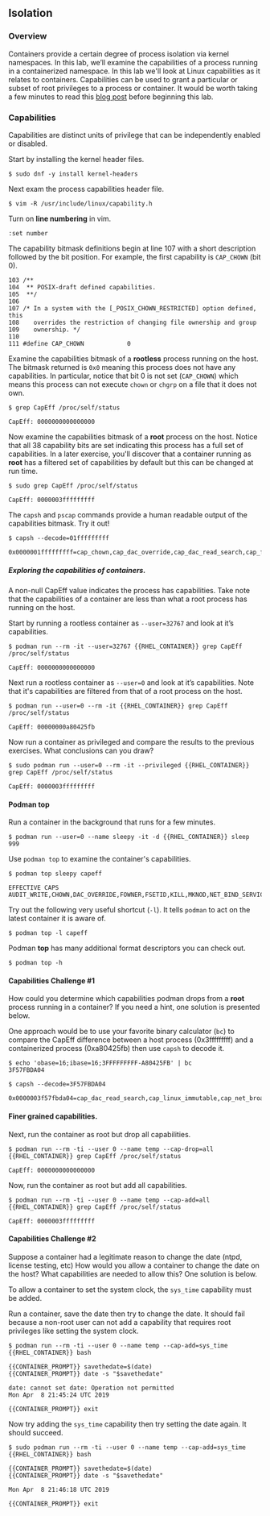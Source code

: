 ## Isolation

### Overview
Containers provide a certain degree of process isolation via kernel namespaces. In this lab, we’ll examine the capabilities of a process running in a containerized namespace. In this lab we'll look at Linux capabilities as it relates to containers. Capabilities can be used to grant a particular or subset of root privileges to a process or container. It would be worth taking a few minutes to read this [blog post](http://rhelblog.redhat.com/2016/10/17/secure-your-containers-with-this-one-weird-trick/) before beginning this lab. 

### Capabilities

Capabilities are distinct units of privilege that can be independently enabled or disabled.

Start by installing the kernel header files.

~~~shell
$ sudo dnf -y install kernel-headers
~~~

Next exam the process capabilities header file. 

~~~shell
$ vim -R /usr/include/linux/capability.h
~~~

Turn on **line numbering** in vim.

~~~shell
:set number
~~~

The capability bitmask definitions begin at line 107 with a short description followed by the
bit position. For example, the first capability is ```CAP_CHOWN``` (bit 0). 

~~~shell
103 /**
104  ** POSIX-draft defined capabilities.
105  **/
106 
107 /* In a system with the [_POSIX_CHOWN_RESTRICTED] option defined, this
108    overrides the restriction of changing file ownership and group
109    ownership. */
110 
111 #define CAP_CHOWN            0
~~~

Examine the capabilities bitmask of a **rootless** process running on the host. The bitmask returned is ```0x0```
meaning this process does not have any capabilities. In particular, notice that bit 0 is not
set (```CAP_CHOWN```) which means this process can not execute ```chown``` or ```chgrp``` on a file that it does not own.

~~~shell
$ grep CapEff /proc/self/status

CapEff:	0000000000000000
~~~

Now examine the capabilities bitmask of a **root** process on the host. Notice that all 38 capability bits are set indicating this process has a full set of capabilities. In a later exercise, you'll discover that a container
running as **root** has a filtered set of capabilities by default but this can be changed at run time.

~~~shell
$ sudo grep CapEff /proc/self/status

CapEff:	0000003fffffffff
~~~

The ```capsh``` and ```pscap``` commands provide a human readable output of the capabilities bitmask. Try it out!

~~~shell
$ capsh --decode=01fffffffff

0x0000001fffffffff=cap_chown,cap_dac_override,cap_dac_read_search,cap_fowner,cap_fsetid,cap_kill,cap_setgid,cap_setuid,cap_setpcap,cap_linux_immutable,cap_net_bind_service,cap_net_broadcast,cap_net_admin,cap_net_raw,cap_ipc_lock,cap_ipc_owner,cap_sys_module,cap_sys_rawio,cap_sys_chroot,cap_sys_ptrace,cap_sys_pacct,cap_sys_admin,cap_sys_boot,cap_sys_nice,cap_sys_resource,cap_sys_time,cap_sys_tty_config,cap_mknod,cap_lease,cap_audit_write,cap_audit_control,cap_setfcap,cap_mac_override,cap_mac_admin,cap_syslog,35,36
~~~

##### Exploring the capabilities of containers.

 A non-null CapEff value indicates the process has capabilities. Take note that the capabilities of a container are less than what a root process has running on the host.

Start by running a rootless container as ```--user=32767``` and look at it’s capabilities.

~~~shell
$ podman run --rm -it --user=32767 {{RHEL_CONTAINER}} grep CapEff /proc/self/status

CapEff:	0000000000000000
~~~

Next run a rootless container as ```--user=0``` and look at it’s capabilities. Note that it's
capabilities are filtered from that of a root process on the host.

~~~shell
$ podman run --user=0 --rm -it {{RHEL_CONTAINER}} grep CapEff /proc/self/status

CapEff:	00000000a80425fb
~~~

Now run a container as privileged and compare the results to the previous exercises. What conclusions can you draw?

~~~shell
$ sudo podman run --user=0 --rm -it --privileged {{RHEL_CONTAINER}} grep CapEff /proc/self/status

CapEff: 0000003fffffffff
~~~

#### Podman top

Run a container in the background that runs for a few minutes.

~~~shell
$ podman run --user=0 --name sleepy -it -d {{RHEL_CONTAINER}} sleep 999
~~~

Use ```podman top``` to examine the container's capabilities.

~~~shell
$ podman top sleepy capeff

EFFECTIVE CAPS
AUDIT_WRITE,CHOWN,DAC_OVERRIDE,FOWNER,FSETID,KILL,MKNOD,NET_BIND_SERVICE,NET_RAW,SETFCAP,SETGID,SETPCAP,SETUID,SYS_CHROOT
~~~

Try out the following very useful shortcut (```-l```). It tells ```podman``` to act on the latest container it is aware of.

~~~shell
$ podman top -l capeff
~~~

Podman **top** has many additional format descriptors you can check out.

~~~shell
$ podman top -h
~~~

#### Capabilities Challenge #1

How could you determine which capabilities podman drops from a **root** process running in a container? 
If you need a hint, one solution is presented below.

One approach would be to use your favorite binary calculator (```bc```) to compare the CapEff difference between a host process (0x3fffffffff) and a containerized process (0xa80425fb) then use ```capsh``` to decode it.

~~~shell
$ echo 'obase=16;ibase=16;3FFFFFFFFF-A80425FB' | bc
3F57FBDA04

$ capsh --decode=3F57FBDA04 

0x0000003f57fbda04=cap_dac_read_search,cap_linux_immutable,cap_net_broadcast,cap_net_admin,cap_ipc_lock,cap_ipc_owner,cap_sys_module,cap_sys_rawio,cap_sys_ptrace,cap_sys_pacct,cap_sys_admin,cap_sys_boot,cap_sys_nice,cap_sys_resource,cap_sys_time,cap_sys_tty_config,cap_lease,cap_audit_control,cap_mac_override,cap_mac_admin,cap_syslog,cap_wake_alarm,cap_block_suspend,cap_audit_read
~~~

#### Finer grained capabilities.

Next, run the container as root but drop all capabilities.

~~~shell
$ podman run --rm -ti --user 0 --name temp --cap-drop=all {{RHEL_CONTAINER}} grep CapEff /proc/self/status

CapEff:	0000000000000000
~~~

Now, run the container as root but add all capabilities.

~~~shell
$ podman run --rm -ti --user 0 --name temp --cap-add=all {{RHEL_CONTAINER}} grep CapEff /proc/self/status

CapEff: 0000003fffffffff
~~~

#### Capabilities Challenge #2

Suppose a container had a legitimate reason to change the date (ntpd, license testing, etc) How would you allow a container to change the date on the host? What capabilities are needed to allow this? One solution is below.

To allow a container to set the system clock, the ```sys_time``` capability must be added. 

Run a container, save the date then try to change the date. It should fail because a non-root
user can not add a capability that requires root privileges like setting the system clock. 

~~~shell
$ podman run --rm -ti --user 0 --name temp --cap-add=sys_time {{RHEL_CONTAINER}} bash

{{CONTAINER_PROMPT}} savethedate=$(date)
{{CONTAINER_PROMPT}} date -s "$savethedate"

date: cannot set date: Operation not permitted
Mon Apr  8 21:45:24 UTC 2019

{{CONTAINER_PROMPT}} exit
~~~

Now try adding the ```sys_time``` capability then try setting the date again. It should succeed.

~~~shell
$ sudo podman run --rm -ti --user 0 --name temp --cap-add=sys_time {{RHEL_CONTAINER}} bash

{{CONTAINER_PROMPT}} savethedate=$(date)
{{CONTAINER_PROMPT}} date -s "$savethedate"

Mon Apr  8 21:46:18 UTC 2019

{{CONTAINER_PROMPT}} exit
~~~
